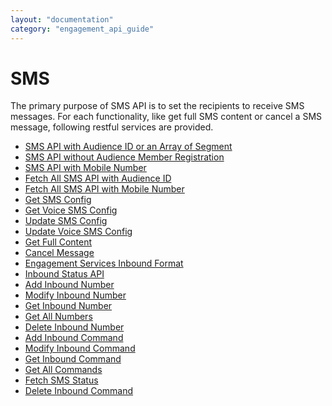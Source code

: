 ```yaml
---
layout: "documentation"
category: "engagement_api_guide"
---
```

                          


SMS
===

The primary purpose of SMS API is to set the recipients to receive SMS messages. For each functionality, like get full SMS content or cancel a SMS message, following restful services are provided.

*   [SMS API with Audience ID or an Array of Segment](SMS_API_With_Audience_Id_1.html)
*   [SMS API without Audience Member Registration](SMS_API_without_Audience_Member_Registration.html)
*   [SMS API with Mobile Number](SMS_API_With_Mobile_Number_1.html)
*   [Fetch All SMS API with Audience ID](Fetch_All_SMS_API_with_Audience_ID.html)
*   [Fetch All SMS API with Mobile Number](Fetch_All_SMS_API_with_Mobile_Number.html)
*   [Get SMS Config](Get_SMS_Config.html)
*   [Get Voice SMS Config](Get_Voice_SMS_Configuration_Details.html)
*   [Update SMS Config](Update_SMS_Config.html)
*   [Update Voice SMS Config](Update_Voice_SMS_Configuration.html)
*   [Get Full Content](Get_full_content_-SMS_API.html)
*   [Cancel Message](Cancel_message_-_SMS_API.html)
*   [Engagement Services Inbound Format](VMS_Inbound_Format.html)
*   [Inbound Status API](Inboound_Status_API.html)
*   [Add Inbound Number](Add_Inbound_Number.html)
*   [Modify Inbound Number](Modify_Inbound_Number.html)
*   [Get Inbound Number](Get_Inbound_Number.html)
*   [Get All Numbers](Get_All_Numbers.html)
*   [Delete Inbound Number](Delete_Inbound_Number.html)
*   [Add Inbound Command](Add_Inbound_Command.html)
*   [Modify Inbound Command](Modify_Inbound_Command.html)
*   [Get Inbound Command](Get_Inbound_Command.html)
*   [Get All Commands](Get_All_Commands.html)
*   [Fetch SMS Status](Fetch_SMS_Status.html)
*   [Delete Inbound Command](Delete_Inbound_Command.html)
